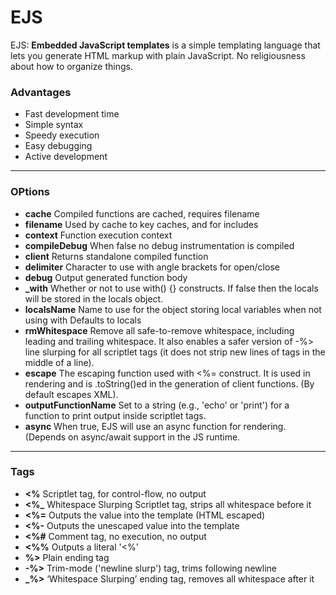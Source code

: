 # EJS
EJS: **Embedded JavaScript templates** is a simple templating language that lets you generate HTML markup with plain JavaScript. No religiousness about how to organize things.<br />
### Advantages

- Fast development time
- Simple syntax
- Speedy execution
- Easy debugging
- Active development

____________________________________________________________________________
### OPtions

- **cache** Compiled functions are cached, requires filename
- **filename** Used by cache to key caches, and for includes
- **context** Function execution context
- **compileDebug** When false no debug instrumentation is compiled
- **client** Returns standalone compiled function
- **delimiter** Character to use with angle brackets for open/close
- **debug** Output generated function body
- **_with** Whether or not to use with() {} constructs. If false then the locals will be stored in the locals object.
- **localsName** Name to use for the object storing local variables when not using with Defaults to locals
- **rmWhitespace** Remove all safe-to-remove whitespace, including leading and trailing whitespace. It also enables a safer version of -%> line slurping for all scriptlet tags (it does not strip new lines of tags in the middle of a line).
- **escape** The escaping function used with <%= construct. It is used in rendering and is .toString()ed in the generation of client functions. (By default escapes XML).
- **outputFunctionName** Set to a string (e.g., 'echo' or 'print') for a function to print output inside scriptlet tags.
- **async** When true, EJS will use an async function for rendering. (Depends on async/await support in the JS runtime.
------------------------------------------
### Tags

- **<%** Scriptlet tag, for control-flow, no output
- **<%_** Whitespace Slurping Scriptlet tag, strips all whitespace before it
- **<%=** Outputs the value into the template (HTML escaped)
- **<%-** Outputs the unescaped value into the template
- **<%#** Comment tag, no execution, no output
- **<%%** Outputs a literal '<%'
- **%>** Plain ending tag
- **-%>** Trim-mode ('newline slurp') tag, trims following newline
- **_%>** ‘Whitespace Slurping’ ending tag, removes all whitespace after it